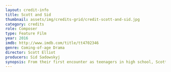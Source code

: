 ```yaml
---
layout: credit-info
title: Scott and Sid
thumbnail: assets/img/credits-grid/credit-scott-and-sid.jpg
category: credits
role: Composer
type: Feature Film
year: 2016
imdb: http://www.imdb.com/title/tt4702346
genre: Coming-of-age Drama
director: Scott Elliot
producers: Sid Sadowskyj
synopsis: From their first encounter as teenagers in high school, Scott and Sid seem unlikely friends. Scott is a shambolic dreamer, intent on carving out his own path in life and holding up a metaphorical middle finger to anyone who tries to stop him.
---
```



